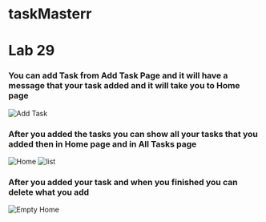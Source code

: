 # taskMasterr

# Lab 29

### You can add Task from Add Task Page and it will have a message that your task added  and it will take you to Home page

![Add Task](https://github.com/Maryam-n98/taskMasterr/blob/main/Screenshots/lab293.jpg)

### After you added the tasks you can show all your tasks that you added then in Home page and in All Tasks page

![Home](https://github.com/Maryam-n98/taskMasterr/blob/main/Screenshots/lab29.jpg)  ![list](https://github.com/Maryam-n98/taskMasterr/blob/main/Screenshots/lab292.jpg)

### After you added your task and when you finished you can delete what you add 
![Empty Home](https://github.com/Maryam-n98/taskMasterr/blob/main/Screenshots/lab295.jpg)
